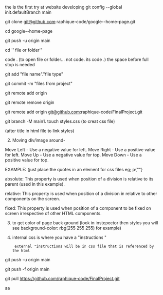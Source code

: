 the is the first try at website developing 
 git config --global init.defaultBranch main

git clone git@github.com:raphique-code/google--home-page.git

cd google--home-page

git push -u origin main

cd '' file or folder''

code . (to open file or folder... not code. its code .) the space before full stop is needed


git add "file name"."file type"

git commit -m "files from project"
 
 git remote add origin

git remote remove origin

git remote add origin git@github.com:raphique-code/FinalProject.git

git branch -M main1.	touch styles.css (to creat css file)

<link rel="stylesheet" type="text/css" href="styles.css" /> (after title in html file to link styles)

2.	Moving div/image around-

 Move Left - Use a negative value for left.
    Move Right - Use a positive value for left.
    Move Up - Use a negative value for top.
    Move Down - Use a positive value for top.

EXAMPLE: (just place the quotes in an element for css files eg; p{""}
 <div style = "position:relative; 
											left:80px; 
											top:2px; 
											background-color:yellow;" >
	</div>
absolute: This property is used when position of a division is relative to its parent (used in this example). 

relative: This property is used when position of a division in relative to other components on the screen.

fixed: This property is used when position of a component to be fixed on screen irrespective of other HTML components.

3. to get color of page back ground (look in instepector then styles you will see background-color: rbg(255 255 255) for example)

4. internal css is where you have a <styles> "instructions "</styles>

		external "instructions will be in css file that is referenced by the html



git push -u origin main

git push -f origin main

git pull https://github.com/raphique-code/FinalProject.git

aa